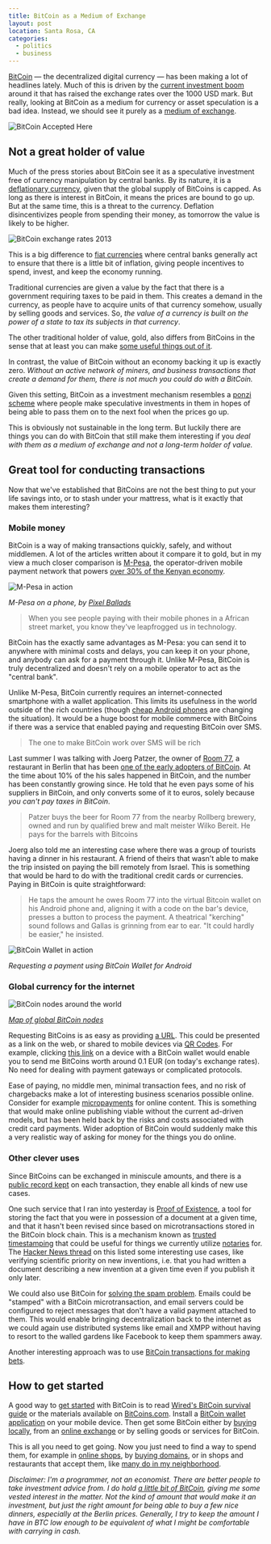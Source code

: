 ```yaml
---
title: BitCoin as a Medium of Exchange
layout: post
location: Santa Rosa, CA
categories:
  - politics
  - business
---
```

[BitCoin](http://www.bitcoins.com/) &mdash; the decentralized digital currency &mdash; has been making a lot of headlines lately. Much of this is driven by the [current investment boom](http://www.economist.com/news/leaders/21590901-it-looks-overvalued-even-if-digital-currency-crashes-others-will-follow-bitcoin) around it that has raised the exchange rates over the 1000 USD mark. But really, looking at BitCoin as a medium for currency or asset speculation is a bad idea. Instead, we should see it purely as a [medium of exchange](http://en.wikipedia.org/wiki/Medium_of_exchange).

![BitCoin Accepted Here](/files/bitcoin-accepted-here-small.png)

## Not a great holder of value

Much of the press stories about BitCoin see it as a speculative investment free of currency manipulation by central banks. By its nature, it is a [deflationary currency](https://en.bitcoin.it/wiki/Deflationary_spiral), given that the global supply of BitCoins is capped. As long as there is interest in BitCoin, it means the prices are bound to go up. But at the same time, this is a threat to the currency. Deflation disincentivizes people from spending their money, as tomorrow the value is likely to be higher.

![BitCoin exchange rates 2013](/files/bitcoin-chart-2013-11-small.png)

This is a big difference to [fiat currencies](http://en.wikipedia.org/wiki/Fiat_money) where central banks generally act to ensure that there is a little bit of inflation, giving people incentives to spend, invest, and keep the economy running.

Traditional currencies are given a value by the fact that there is a government requiring taxes to be paid in them. This creates a demand in the currency, as people have to acquire units of that currency somehow, usually by selling goods and services. So, *the value of a currency is built on the power of a state to tax its subjects in that currency*.

The other traditional holder of value, gold, also differs from BitCoins in the sense that at least you can make [some useful things out of it](http://en.wikipedia.org/wiki/Gold#Applications).

In contrast, the value of BitCoin without an economy backing it up is exactly zero. *Without an active network of miners, and business transactions that create a demand for them, there is not much you could do with a BitCoin.*

Given this setting, BitCoin as a investment mechanism resembles a [ponzi scheme](http://en.wikipedia.org/wiki/Ponzi_scheme) where people make speculative investments in them in hopes of being able to pass them on to the next fool when the prices go up.

This is obviously not sustainable in the long term. But luckily there are things you can do with BitCoin that still make them interesting if you *deal with them as a medium of exchange and not a long-term holder of value.*

## Great tool for conducting transactions

Now that we've established that BitCoins are not the best thing to put your life savings into, or to stash under your mattress, what is it exactly that makes them interesting?

### Mobile money


BitCoin is a way of making transactions quickly, safely, and without middlemen. A lot of the articles written about it compare it to gold, but in my view a much closer comparison is [M-Pesa](http://en.wikipedia.org/wiki/M-Pesa), the operator-driven mobile payment network that powers [over 30% of the Kenyan economy](http://qz.com/57504/31-of-kenyas-gdp-is-spent-through-mobile-phones/).

![M-Pesa in action](/files/m-pesa-cell-phone.jpg)

*M-Pesa on a phone, by [Pixel Ballads](http://pixelballads.wordpress.com/2012/01/14/mobile-technology-and-the-unbanked-m-pesa-part-3/)*

> When you see people paying with their mobile phones in a African street market, you know they've leapfrogged us in technology.

BitCoin has the exactly same advantages as M-Pesa: you can send it to anywhere with minimal costs and delays, you can keep it on your phone, and anybody can ask for a payment through it. Unlike M-Pesa, BitCoin is truly decentralized and doesn't rely on a mobile operator to act as the "central bank". 

Unlike M-Pesa, BitCoin currently requires an internet-connected smartphone with a wallet application. This limits its usefulness in the world outside of the rich countries (though [cheap Android phones](http://techcrunch.com/2012/12/10/50-android-smartphones-are-disrupting-africa-much-faster-than-you-think-says-wikipedias-jimmy-wales/) are changing the situation). It would be a huge boost for mobile commerce with BitCoins if there was a service that enabled paying and requesting BitCoin over SMS.

> The one to make BitCoin work over SMS will be rich

Last summer I was talking with Joerg Patzer, the owner of [Room 77](http://www.room77.de/), a restaurant in Berlin that has been [one of the early adopters of BitCoin](http://www.theguardian.com/technology/2013/apr/26/bitcoins-gain-currency-in-berlin). At the time about 10% of the his sales happened in BitCoin, and the number has been constantly growing since. He told that he even pays some of his suppliers in BitCoin, and only converts some of it to euros, solely because *you can't pay taxes in BitCoin*.

> Patzer buys the beer for Room 77 from the nearby Rollberg brewery, owned and run by qualified brew and malt meister Wilko Bereit. He pays for the barrels with Bitcoins

Joerg also told me an interesting case where there was a group of tourists having a dinner in his restaurant. A friend of theirs that wasn't able to make the trip insisted on paying the bill remotely from Israel. This is something that would be hard to do with the traditional credit cards or currencies. Paying in BitCoin is quite straightforward:

> He taps the amount he owes Room 77 into the virtual Bitcoin wallet on his Android phone and, aligning it with a code on the bar's device, presses a button to process the payment. A theatrical "kerching" sound follows and Gallas is grinning from ear to ear. "It could hardly be easier," he insisted.

![BitCoin Wallet in action](/files/bitcoin-wallet-small.png)

*Requesting a payment using BitCoin Wallet for Android*

### Global currency for the internet

![BitCoin nodes around the world](/files/bitcoin-nodes-globe-small.png)

*[Map of global BitCoin nodes](https://blockchain.info/nodes-globe)*

Requesting BitCoins is as easy as providing [a URL](https://en.bitcoin.it/wiki/URI_Scheme). This could be presented as a link on the web, or shared to mobile devices via [QR Codes](http://en.wikipedia.org/wiki/QR_code). For example, clicking [this link](bitcoin:1L1imk8ehERDQSjDYUQ3v7gsstXJxTkr8m?amount=0.0001&label=Bergie) on a device with a BitCoin wallet would enable you to send me BitCoins worth around 0.1 EUR (on today's exchange rates). No need for dealing with payment gateways or complicated protocols.

Ease of paying, no middle men, minimal transaction fees, and no risk of chargebacks make a lot of interesting business scenarios possible online. Consider for example [micropayments](http://en.wikipedia.org/wiki/Micropayment) for online content. This is something that would make online publishing viable without the current ad-driven models, but has been held back by the risks and costs associated with credit card payments. Wider adoption of BitCoin would suddenly make this a very realistic way of asking for money for the things you do online.

### Other clever uses

Since BitCoins can be exchanged in miniscule amounts, and there is a [public record kept](https://blockchain.info/) on each transaction, they enable all kinds of new use cases.

One such service that I ran into yesterday is [Proof of Existence](http://www.proofofexistence.com/), a tool for storing the fact that you were in possession of a document at a given time, and that it hasn't been revised since based on microtransactions stored in the BitCoin block chain. This is a mechanism known as [trusted timestamping](http://en.wikipedia.org/wiki/Trusted_timestamping) that could be useful for things we currently utilize [notaries](http://en.wikipedia.org/wiki/Notary) for. The [Hacker News thread](https://news.ycombinator.com/item?id=6809929) on this listed some interesting use cases, like verifying scientific priority on new inventions, i.e. that you had written a document describing a new invention at a given time even if you publish it only later.

We could also use BitCoin for [solving the spam problem](http://en.wikipedia.org/wiki/Cost-based_anti-spam_systems). Emails could be "stamped" with a BitCoin microtransaction, and email servers could be configured to reject messages that don't have a valid payment attached to them. This would enable bringing decentralization back to the internet as we could again use distributed systems like email and XMPP without having to resort to the walled gardens like Facebook to keep them spammers away.

Another interesting approach was to use [BitCoin transactions for making bets](https://en.bitcoin.it/wiki/SatoshiDice).

## How to get started

A good way to [get started](http://www.bitcoins.com/getting-started) with BitCoin is to read [Wired's BitCoin survival guide](http://www.wired.com/wiredenterprise/2013/11/bitcoin-survival-guide/) or the materials available on [BitCoins.com](http://www.bitcoins.com/). Install a [BitCoin wallet application](http://www.bitcoins.com/directory) on your mobile device. Then get some BitCoin either by [buying locally](https://localbitcoins.com/), from an [online exchange](http://www.bitcoins.com/directory#exchanges) or by selling goods or services for BitCoin.

This is all you need to get going. Now you just need to find a way to spend them, for example in [online shops](http://www.shopify.com/blog/10446157-shopify-merchants-can-now-accept-bitcoin), by [buying domains](https://www.namecheap.com/support/payment-options/bitcoin.aspx), or in shops and restaurants that accept them, like [many do in my neighborhood](http://bitcoinkiez.de/).

*Disclaimer: I'm a programmer, not an economist. There are better people to take investment advice from. I do hold [a little bit of BitCoin](https://blockchain.info/address/1L1imk8ehERDQSjDYUQ3v7gsstXJxTkr8m), giving me some vested interest in the matter. Not the kind of amount that would make it an investment, but just the right amount for being able to buy a few nice dinners, especially at the Berlin prices. Generally, I try to keep the amount I have in BTC low enough to be equivalent of what I might be comfortable with carrying in cash.*
